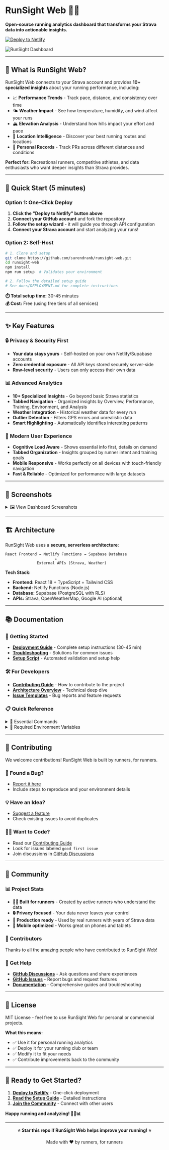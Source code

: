 # RunSight Web 🏃‍♂️

**Open-source running analytics dashboard that transforms your Strava data into actionable insights.**

[![Deploy to Netlify](https://www.netlify.com/img/deploy/button.svg)](https://app.netlify.com/start/deploy?repository=https://github.com/surendranb/runsight-web)

![RunSight Dashboard](https://via.placeholder.com/800x400/4F46E5/FFFFFF?text=RunSight+Dashboard+Screenshot)

---

## 🎯 What is RunSight Web?

RunSight Web connects to your Strava account and provides **10+ specialized insights** about your running performance, including:

- 📈 **Performance Trends** - Track pace, distance, and consistency over time
- 🌤️ **Weather Impact** - See how temperature, humidity, and wind affect your runs
- 🏔️ **Elevation Analysis** - Understand how hills impact your effort and pace
- 📍 **Location Intelligence** - Discover your best running routes and locations
- 🎯 **Personal Records** - Track PRs across different distances and conditions

**Perfect for:** Recreational runners, competitive athletes, and data enthusiasts who want deeper insights than Strava provides.

---

## 🚀 Quick Start (5 minutes)

### Option 1: One-Click Deploy
1. **Click the "Deploy to Netlify" button above**
2. **Connect your GitHub account** and fork the repository
3. **Follow the setup wizard** - it will guide you through API configuration
4. **Connect your Strava account** and start analyzing your runs!

### Option 2: Self-Host
```bash
# 1. Clone and setup
git clone https://github.com/surendranb/runsight-web.git
cd runsight-web
npm install
npm run setup  # Validates your environment

# 2. Follow the detailed setup guide
# See docs/DEPLOYMENT.md for complete instructions
```

**⏱️ Total setup time:** 30-45 minutes  
**💰 Cost:** Free (using free tiers of all services)

---

## ✨ Key Features

### 🔒 Privacy & Security First
- **Your data stays yours** - Self-hosted on your own Netlify/Supabase accounts
- **Zero credential exposure** - All API keys stored securely server-side
- **Row-level security** - Users can only access their own data

### 📊 Advanced Analytics
- **10+ Specialized Insights** - Go beyond basic Strava statistics
- **Tabbed Navigation** - Organized insights by Overview, Performance, Training, Environment, and Analysis
- **Weather Integration** - Historical weather data for every run
- **Outlier Detection** - Filters GPS errors and unrealistic data
- **Smart Highlighting** - Automatically identifies interesting patterns

### 🎨 Modern User Experience
- **Cognitive Load Aware** - Shows essential info first, details on demand
- **Tabbed Organization** - Insights grouped by runner intent and training goals
- **Mobile Responsive** - Works perfectly on all devices with touch-friendly navigation
- **Fast & Reliable** - Optimized for performance with large datasets

---

## 📸 Screenshots

<details>
<summary>🖼️ View Dashboard Screenshots</summary>

### Main Dashboard
![Dashboard Overview](https://via.placeholder.com/600x400/4F46E5/FFFFFF?text=Dashboard+Overview)

### Insights Hub
![Insights Page](https://via.placeholder.com/600x400/059669/FFFFFF?text=Insights+Hub+with+Tabbed+Navigation)

### Weather Analysis
![Weather Insights](https://via.placeholder.com/600x400/DC2626/FFFFFF?text=Weather+Analysis)

</details>

---

## 🏗️ Architecture

RunSight Web uses a **secure, serverless architecture**:

```
React Frontend → Netlify Functions → Supabase Database
                      ↓
              External APIs (Strava, Weather)
```

**Tech Stack:**
- **Frontend:** React 18 + TypeScript + Tailwind CSS
- **Backend:** Netlify Functions (Node.js)
- **Database:** Supabase (PostgreSQL with RLS)
- **APIs:** Strava, OpenWeatherMap, Google AI (optional)

---

## 📚 Documentation

### 🚀 Getting Started
- **[Deployment Guide](docs/DEPLOYMENT.md)** - Complete setup instructions (30-45 min)
- **[Troubleshooting](docs/TROUBLESHOOTING.md)** - Solutions for common issues
- **[Setup Script](scripts/setup.js)** - Automated validation and setup help

### 🛠️ For Developers
- **[Contributing Guide](CONTRIBUTING.md)** - How to contribute to the project
- **[Architecture Overview](docs/ARCHITECTURE.md)** - Technical deep dive
- **[Issue Templates](.github/ISSUE_TEMPLATE/)** - Bug reports and feature requests

### 📋 Quick Reference
<details>
<summary>📖 Essential Commands</summary>

```bash
# Development
npm run dev          # Start development server
npm run build        # Production build
npm run setup        # Validate setup and create checklists

# Deployment
npm run check-env    # Validate environment variables
npm run lint         # Check code quality
```

</details>

<details>
<summary>🔧 Required Environment Variables</summary>

```bash
# Strava API (get from developers.strava.com)
STRAVA_CLIENT_ID=your_client_id
STRAVA_CLIENT_SECRET=your_client_secret
STRAVA_REDIRECT_URI=https://your-site.netlify.app/auth/callback

# Supabase (get from your Supabase project)
SUPABASE_URL=https://your-project.supabase.co
SUPABASE_SERVICE_KEY=your_service_role_key

# OpenWeatherMap (get from openweathermap.org)
OPENWEATHER_API_KEY=your_api_key
```

</details>

---

## 🤝 Contributing

We welcome contributions! RunSight Web is built by runners, for runners.

### 🐛 Found a Bug?
- [Report it here](https://github.com/surendranb/runsight-web/issues/new?template=bug_report.md)
- Include steps to reproduce and your environment details

### 💡 Have an Idea?
- [Suggest a feature](https://github.com/surendranb/runsight-web/issues/new?template=feature_request.md)
- Check existing issues to avoid duplicates

### 👩‍💻 Want to Code?
- Read our [Contributing Guide](CONTRIBUTING.md)
- Look for issues labeled `good first issue`
- Join discussions in [GitHub Discussions](https://github.com/surendranb/runsight-web/discussions)

---

## 🌟 Community

### 📊 Project Stats
- **🏃‍♂️ Built for runners** - Created by active runners who understand the data
- **🔒 Privacy focused** - Your data never leaves your control
- **🚀 Production ready** - Used by real runners with years of Strava data
- **📱 Mobile optimized** - Works great on phones and tablets

### 🙏 Contributors
Thanks to all the amazing people who have contributed to RunSight Web!

<!-- Contributors will be automatically added here -->

### 💬 Get Help
- **[GitHub Discussions](https://github.com/surendranb/runsight-web/discussions)** - Ask questions and share experiences
- **[GitHub Issues](https://github.com/surendranb/runsight-web/issues)** - Report bugs and request features
- **[Documentation](docs/)** - Comprehensive guides and troubleshooting

---

## 📄 License

MIT License - feel free to use RunSight Web for personal or commercial projects.

**What this means:**
- ✅ Use it for personal running analytics
- ✅ Deploy it for your running club or team
- ✅ Modify it to fit your needs
- ✅ Contribute improvements back to the community

---

## 🎉 Ready to Get Started?

1. **[Deploy to Netlify](https://app.netlify.com/start/deploy?repository=https://github.com/surendranb/runsight-web)** - One-click deployment
2. **[Read the Setup Guide](docs/DEPLOYMENT.md)** - Detailed instructions
3. **[Join the Community](https://github.com/surendranb/runsight-web/discussions)** - Connect with other users

**Happy running and analyzing! 🏃‍♂️📊**

---

<div align="center">

**⭐ Star this repo if RunSight Web helps improve your running! ⭐**

Made with ❤️ by runners, for runners

</div>
